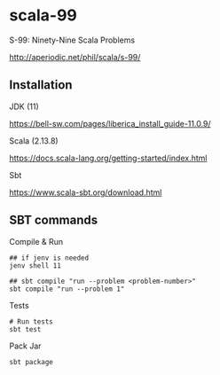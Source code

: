# scala-99

S-99: Ninety-Nine Scala Problems

http://aperiodic.net/phil/scala/s-99/

## Installation

JDK (11) 

https://bell-sw.com/pages/liberica_install_guide-11.0.9/

Scala (2.13.8)

https://docs.scala-lang.org/getting-started/index.html

Sbt

https://www.scala-sbt.org/download.html

## SBT commands

Compile & Run

```
## if jenv is needed
jenv shell 11

## sbt compile "run --problem <problem-number>"
sbt compile "run --problem 1"
```

Tests

```
# Run tests
sbt test
```

Pack Jar

```
sbt package
```
